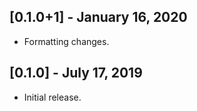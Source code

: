 ## [0.1.0+1] - January 16, 2020

* Formatting changes.

## [0.1.0] - July 17, 2019

* Initial release.
